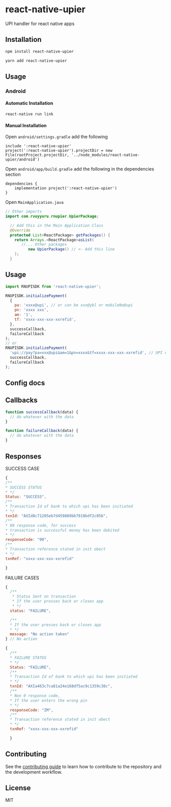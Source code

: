 # react-native-upier

UPI handler for react native apps

## Installation

```sh
npm install react-native-upier

```

```sh
yarn add react-native-upier

```

## Usage

### Android

#### Automatic Installation

```
react-native run link
```

#### Manual Installation

Open `android/settings.gradle` add the following

```
include ':react-native-upier'
project(':react-native-upier').projectDir = new File(rootProject.projectDir, '../node_modules/react-native-upier/android')

```

Open `android/app/build.gradle` add the following in the dependencies section

```
dependencies {
    implementation project(':react-native-upier')
}
```

Open `MainApplication.java`

```java
// Other imports
import com.rvuyyuru.rnupier.UpierPackage;

  // Add this in the Main Application Class
  @Override
  protected List<ReactPackage> getPackages() {
    return Arrays.<ReactPackage>asList(
       //... Other packages
          new UpierPackage() // <- Add this line
    );
  }
```

## Usage

```javascript
import RNUPISDK from 'react-native-upier';

RNUPISDK.initializePayment(
  {
    pa: 'xxxx@upi', // or can be xxx@ybl or mobileNo@upi
    pn: 'xxxx xxx',
    am: '1',
    tf: 'xxxx-xxx-xxx-xxrefid',
  },
  successCallback,
  failureCallback
);
// or
RNUPISDK.initializePayment(
  'upi://pay?pa=xxx@upi&am=1&pn=xxxx&tf=xxxx-xxx-xxx-xxrefid', // UPI encodedURI string
  successCallback,
  failureCallback
);
```

## Config docs

## Callbacks

```javascript
function successCallback(data) {
  // do whatever with the data
}

function failureCallback(data) {
  // do whatever with the data
}
```

## Responses

SUCCESS CASE

```javascript
{
/**
* SUCCESS STATUS
* */
Status: "SUCCESS",
/**
* Transaction Id of bank to which upi has been initiated
* */
txnId: "AXId8c71205eb7d459889bb7018bdf2c056",
/**
* 00 response code, for success
* transaction is successful money has been debited
* */
responseCode: "00",
/**
* Transaction reference stated in init obect
* */
txnRef: "xxxx-xxx-xxx-xxrefid"

}
```

FAILURE CASES

```javascript
{
  /**
   * Status Sent on transaction
   * If the user presses back or closes app
   * */
  status: "FAILURE",

  /**
  * If the user presses back or closes app
  * */
  message: "No action taken"
} // No action
```

```javascript
{
  /**
  * FAILURE STATUS
  * */
  Status: "FAILURE",
  /**
  * Transaction Id of bank to which upi has been initiated
  * */
  txnId: "AXIa463c7ca81a24e168df5ac9c1359c38c",
  /**
  * Non 0 response code,
  * If the user enters the wrong pin
  * */
  responseCode: "ZM",
  /**
  * Transaction reference stated in init obect
  * */
  txnRef: "xxxx-xxx-xxx-xxrefid"

  }
```

## Contributing

See the [contributing guide](CONTRIBUTING.md) to learn how to contribute to the repository and the development workflow.

## License

MIT
